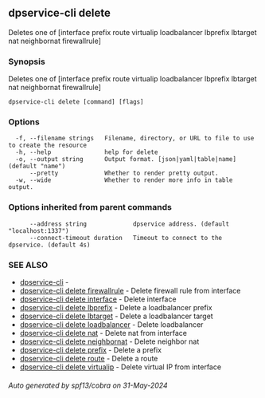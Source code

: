 ## dpservice-cli delete

Deletes one of [interface prefix route virtualip loadbalancer lbprefix lbtarget nat neighbornat firewallrule]

### Synopsis

Deletes one of [interface prefix route virtualip loadbalancer lbprefix lbtarget nat neighbornat firewallrule]

```
dpservice-cli delete [command] [flags]
```

### Options

```
  -f, --filename strings   Filename, directory, or URL to file to use to create the resource
  -h, --help               help for delete
  -o, --output string      Output format. [json|yaml|table|name] (default "name")
      --pretty             Whether to render pretty output.
  -w, --wide               Whether to render more info in table output.
```

### Options inherited from parent commands

```
      --address string             dpservice address. (default "localhost:1337")
      --connect-timeout duration   Timeout to connect to the dpservice. (default 4s)
```

### SEE ALSO

* [dpservice-cli](dpservice-cli.md)	 -
* [dpservice-cli delete firewallrule](dpservice-cli_delete_firewallrule.md)	 - Delete firewall rule from interface
* [dpservice-cli delete interface](dpservice-cli_delete_interface.md)	 - Delete interface
* [dpservice-cli delete lbprefix](dpservice-cli_delete_lbprefix.md)	 - Delete a loadbalancer prefix
* [dpservice-cli delete lbtarget](dpservice-cli_delete_lbtarget.md)	 - Delete a loadbalancer target
* [dpservice-cli delete loadbalancer](dpservice-cli_delete_loadbalancer.md)	 - Delete loadbalancer
* [dpservice-cli delete nat](dpservice-cli_delete_nat.md)	 - Delete nat from interface
* [dpservice-cli delete neighbornat](dpservice-cli_delete_neighbornat.md)	 - Delete neighbor nat
* [dpservice-cli delete prefix](dpservice-cli_delete_prefix.md)	 - Delete a prefix
* [dpservice-cli delete route](dpservice-cli_delete_route.md)	 - Delete a route
* [dpservice-cli delete virtualip](dpservice-cli_delete_virtualip.md)	 - Delete virtual IP from interface

###### Auto generated by spf13/cobra on 31-May-2024
